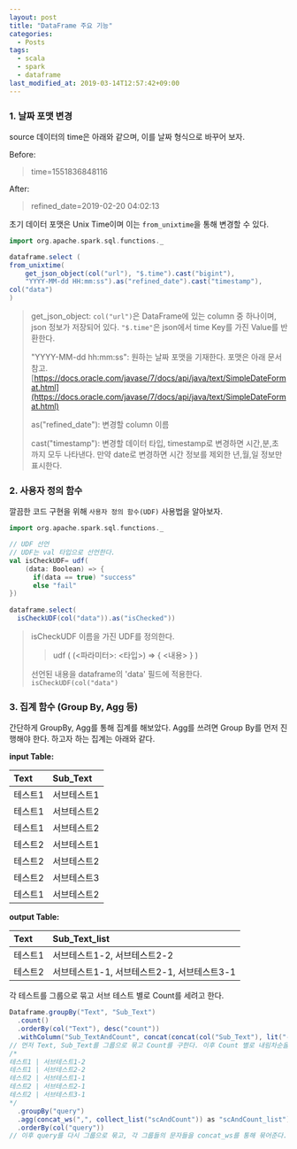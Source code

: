 ```yaml
---
layout: post
title: "DataFrame 주요 기능"
categories:
  - Posts
tags:
  - scala
  - spark
  - dataframe
last_modified_at: 2019-03-14T12:57:42+09:00
---
```



### 1. 날짜 포맷 변경

source 데이터의 time은 아래와 같으며, 이를 날짜 형식으로 바꾸어 보자.

Before:
>time=1551836848116

After:
> refined_date=2019-02-20 04:02:13

초기 데이터 포맷은 Unix Time이며 이는 `from_unixtime`을 통해 변경할 수 있다.

```scala
import org.apache.spark.sql.functions._

dataframe.select (
from_unixtime(
	get_json_object(col("url"), "$.time").cast("bigint"), 
	"YYYY-MM-dd HH:mm:ss").as("refined_date").cast("timestamp"),
col("data")
)
```
> get_json_object: `col("url")`은 DataFrame에 있는 column 중 하나이며, json 정보가 저장되어 있다. `"$.time"`은 json에서 time Key를 가진 Value를 반환한다.
> 
> "YYYY-MM-dd hh:mm:ss": 원하는 날짜 포맷을 기재한다. 포맷은 아래 문서 참고.
[https://docs.oracle.com/javase/7/docs/api/java/text/SimpleDateFormat.html](https://docs.oracle.com/javase/7/docs/api/java/text/SimpleDateFormat.html)
>
> as("refined_date"): 변경할 column 이름
>
> cast("timestamp"): 변경할 데이터 타입, timestamp로 변경하면 시간,분,초 까지 모두 나타낸다. 만약 date로 변경하면 시간 정보를 제외한 년,월,일 정보만 표시한다.

### 2. 사용자 정의 함수

깔끔한 코드 구현을 위해 `사용자 정의 함수(UDF)` 사용법을 알아보자.

```scala
import org.apache.spark.sql.functions._

// UDF 선언
// UDF는 val 타입으로 선언한다.
val isCheckUDF= udf(
	(data: Boolean) => {  
	  if(data == true) "success"
	  else "fail" 
})  
  
dataframe.select(
  isCheckUDF(col("data")).as("isChecked"))
```
> isCheckUDF 이름을 가진 UDF를 정의한다.
> > udf ( (<파라미터>: <타입>) => { <내용> } )
>
> 선언된 내용을 dataframe의 'data' 필드에 적용한다. `isCheckUDF(col("data")`

### 3. 집계 함수 (Group By, Agg 등)

간단하게 GroupBy, Agg를 통해 집계를 해보았다. Agg를 쓰려면 Group By를 먼저 진행해야 한다. 하고자 하는 집계는 아래와 같다.

**input Table:** <br>

|Text | Sub_Text |
|:--------|:--------|
|테스트1 | 서브테스트1|
|테스트1 | 서브테스트2|
|테스트1 | 서브테스트2|
|테스트2 | 서브테스트1|
|테스트2 | 서브테스트2|
|테스트2 | 서브테스트3|
|테스트1 | 서브테스트2|
  
**output Table:**  <br>

|Text | Sub_Text_list|
|:--------|:--------|
|테스트1 | 서브테스트1-2, 서브테스트2-2|
|테스트2 | 서브테스트1-1, 서브테스트2-1, 서브테스트3-1|

각 테스트를 그룹으로 묶고 서브 테스트 별로 Count를 세려고 한다.  <br>

```scala
Dataframe.groupBy("Text", "Sub_Text")  
  .count()  
  .orderBy(col("Text"), desc("count"))  
  .withColumn("Sub_TextAndCount", concat(concat(col("Sub_Text"), lit("-")), col("count")))  
// 먼저 Text, Sub_Text를 그룹으로 묶고 Count를 구한다. 이후 Count 별로 내림차순을 진행 후 SubText와 Count를 하나의 열로 만들어 준다.
/*
테스트1 | 서브테스트1-2
테스트1 | 서브테스트2-2
테스트2 | 서브테스트1-1
테스트2 | 서브테스트2-1
테스트2 | 서브테스트3-1
*/
  .groupBy("query")  
  .agg(concat_ws(",", collect_list("scAndCount")) as "scAndCount_list")  
  .orderBy(col("query"))
// 이후 query를 다시 그룹으로 묶고, 각 그룹들의 문자들을 concat_ws를 통해 묶어준다.
```


